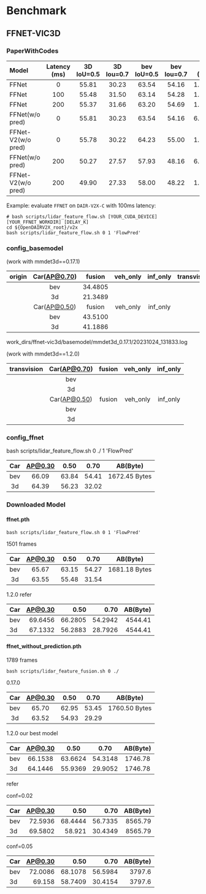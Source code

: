 # Benchmark

## FFNET-VIC3D

### PaperWithCodes

| Model              | Latency (ms) | 3D IoU=0.5 | 3D Iou=0.7 | bev IoU=0.5 | bev Iou=0.7 | AB (Byte) |
| :----------------- | :----------: | :--------: | :--------: | :---------: | :---------: | :-------: |
| FFNet              |      0       |   55.81    |   30.23    |    63.54    |    54.16    |  1.2×105  |
| FFNet              |     100      |   55.48    |   31.50    |    63.14    |    54.28    |  1.2×105  |
| FFNet              |     200      |   55.37    |   31.66    |    63.20    |    54.69    |  1.2×105  |
| FFNet(w/o pred)    |      0       |   55.81    |   30.23    |    63.54    |    54.16    |  6.2×104  |
| FFNet-V2(w/o pred) |      0       |   55.78    |   30.22    |    64.23    |    55.00    |  1.2×105  |
| FFNet(w/o pred)    |     200      |   50.27    |   27.57    |    57.93    |    48.16    |  6.2×104  |
| FFNet-V2(w/o pred) |     200      |   49.90    |   27.33    |    58.00    |    48.22    |  1.2×105  |

Example: evaluate `FFNET` on `DAIR-V2X-C` with 100ms latency:

```shell
# bash scripts/lidar_feature_flow.sh [YOUR_CUDA_DEVICE] [YOUR_FFNET_WORKDIR] [DELAY_K]
cd ${OpenDAIRV2X_root}/v2x
bash scripts/lidar_feature_flow.sh 0 1 'FlowPred'
```

### config_basemodel

(work with mmdet3d==0.17.1)

| origin | Car(AP@0.70) | fusion  | veh_only | inf_only | transvision | Car(AP@0.70) |  fusion(ms/s)   | veh_only | inf_only |
| :----: | :----------: | :-----: | :------: | :------: | :---------: | :----------: | :-------------: | :------: | :------: |
|        |     bev      | 34.4805 |          |          |             |     bev      | 40.5926/34.1077 | 32.9987  |  1.2987  |
|        |      3d      | 21.3489 |          |          |             |      3d      | 22.0547/22.4537 | 21.1024  |  1.2987  |
|        | Car(AP@0.50) | fusion  | veh_only | inf_only |             | Car(AP@0.50) |     fusion      | veh_only | inf_only |
|        |     bev      | 43.5100 |          |          |             |     bev      | 43.5164/42.5577 | 35.0143  |  6.5574  |
|        |      3d      | 41.1886 |          |          |             |      3d      | 40.8895/34.3691 | 33.9840  |  4.5455  |

work_dirs/ffnet-vic3d/basemodel/mmdet3d_0.17.1/20231024_131833.log

(work with mmdet3d==1.2.0)

| transvision | Car(AP@0.70) | fusion | veh_only | inf_only |
| :---------: | :----------: | :----: | :------: | :------: |
|             |     bev      |        |          |          |
|             |      3d      |        |          |          |
|             | Car(AP@0.50) | fusion | veh_only | inf_only |
|             |     bev      |        |          |          |
|             |      3d      |        |          |          |

### config_ffnet

bash scripts/lidar_feature_flow.sh 0 ./ 1 'FlowPred'

| Car | AP@0.30 | 0.50  | 0.70  |   AB(Byte)    |
| :-: | :-----: | :---: | :---: | :-----------: |
| bev |  66.09  | 63.84 | 54.41 | 1672.45 Bytes |
| 3d  |  64.39  | 56.23 | 32.02 |               |

### Downloaded Model

#### ffnet.pth

```shell
bash scripts/lidar_feature_flow.sh 0 1 'FlowPred'
```

1501 frames

| Car | AP@0.30 | 0.50  | 0.70  |   AB(Byte)    |
| :-: | :-----: | :---: | :---: | :-----------: |
| bev |  65.67  | 63.15 | 54.27 | 1681.18 Bytes |
| 3d  |  63.55  | 55.48 | 31.54 |               |

1.2.0 refer

| Car | AP@0.30 |    0.50 |    0.70 | AB(Byte) |
| :-- | ------: | ------: | ------: | -------: |
| bev | 69.6456 | 66.2805 | 54.2942 |  4544.41 |
| 3d  | 67.1332 | 56.2883 | 28.7926 |  4544.41 |

#### ffnet_without_prediction.pth

1789 frames

```shell
bash scripts/lidar_feature_fusion.sh 0 ./
```

0.17.0

| Car | AP@0.30 | 0.50  | 0.70  |   AB(Byte)    |
| :-: | :-----: | :---: | :---: | :-----------: |
| bev |  65.70  | 62.95 | 53.45 | 1760.50 Bytes |
| 3d  |  63.52  | 54.93 | 29.29 |               |

1.2.0 our best model

| Car | AP@0.30 |  0.50   |  0.70   | AB(Byte) |
| :-- | :-----: | :-----: | :-----: | :------: |
| bev | 66.1538 | 63.6624 | 54.3148 | 1746.78  |
| 3d  | 64.1446 | 55.9369 | 29.9052 | 1746.78  |

refer

conf=0.02

| Car | AP@0.30 |    0.50 |    0.70 | AB(Byte) |
| :-- | ------: | ------: | ------: | -------: |
| bev | 72.5936 | 68.4444 | 56.7335 |  8565.79 |
| 3d  | 69.5802 |  58.921 | 30.4349 |  8565.79 |

conf=0.05

| Car | AP@0.30 |    0.50 |    0.70 | AB(Byte) |
| :-- | ------: | ------: | ------: | -------: |
| bev | 72.0086 | 68.1078 | 56.5984 |   3797.6 |
| 3d  |  69.158 | 58.7409 | 30.4154 |   3797.6 |
